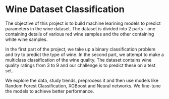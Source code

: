 # Wine Dataset Classification

The objective of this project is to build machine learining models to predict parameters in the wine dataset. The dataset is divided into 2 parts - one containing details of various red wine samples and the other containing white wine samples.

In the first part of the project, we take up a binary classification problem and try to predict the type of wine. In the second part, we attempt to make a multiclass classification of the wine quality. The dataset contains wine quality ratings from 3 to 9 and our challenge is to predict these on a test set.

We explore the data, study trends, preprocess it and then use models like Random Forest Classification, XGBoost and Neural networks. We fine-tune the models to achieve better performance.

